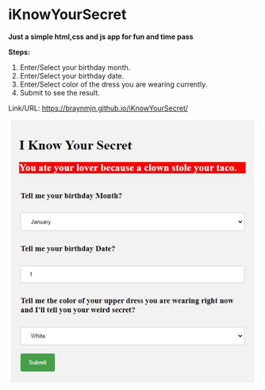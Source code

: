 # iKnowYourSecret

**Just a simple html,css and js app for fun and time pass**

**Steps:**
1. Enter/Select your birthday month.
2. Enter/Select your birthday date.
3. Enter/Select color of the dress you are wearing currently.
4. Submit to see the result.

Link/URL: https://braynmjn.github.io/iKnowYourSecret/

![Screenshot](Screenshot.JPG)

